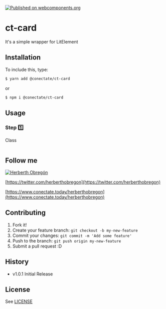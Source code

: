 [![Published on webcomponents.org](https://img.shields.io/badge/webcomponents.org-published-blue.svg)](https://github.com/conectate/ct-card)

# ct-card

It's a simple wrapper for LitElement

## Installation

To include this, type:

```sh
$ yarn add @conectate/ct-card
```

or

```sh
$ npm i @conectate/ct-card
```

## Usage

### Step 1️⃣

Class

```typescript

```

## Follow me

[![Herberth Obregón](https://user-images.githubusercontent.com/6503845/74269077-8bc2e100-4cce-11ea-8a6f-1ba34b8b5cf2.jpg)](https://twitter.com/herberthobregon)

[https://twitter.com/herberthobregon](https://twitter.com/herberthobregon)

[https://www.conectate.today/herberthobregon](https://www.conectate.today/herberthobregon)

## Contributing

1. Fork it!
2. Create your feature branch: `git checkout -b my-new-feature`
3. Commit your changes: `git commit -m 'Add some feature'`
4. Push to the branch: `git push origin my-new-feature`
5. Submit a pull request :D

## History

-   v1.0.1 Initial Release

## License

See [LICENSE](/LICENSE)
